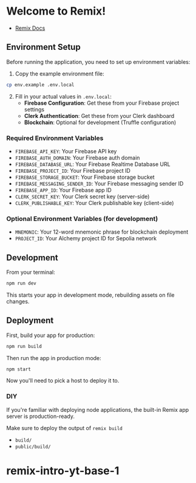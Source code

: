 # Welcome to Remix!

- [Remix Docs](https://remix.run/docs)

## Environment Setup

Before running the application, you need to set up environment variables:

1. Copy the example environment file:
```sh
cp env.example .env.local
```

2. Fill in your actual values in `.env.local`:
   - **Firebase Configuration**: Get these from your Firebase project settings
   - **Clerk Authentication**: Get these from your Clerk dashboard
   - **Blockchain**: Optional for development (Truffle configuration)

### Required Environment Variables

- `FIREBASE_API_KEY`: Your Firebase API key
- `FIREBASE_AUTH_DOMAIN`: Your Firebase auth domain
- `FIREBASE_DATABASE_URL`: Your Firebase Realtime Database URL
- `FIREBASE_PROJECT_ID`: Your Firebase project ID
- `FIREBASE_STORAGE_BUCKET`: Your Firebase storage bucket
- `FIREBASE_MESSAGING_SENDER_ID`: Your Firebase messaging sender ID
- `FIREBASE_APP_ID`: Your Firebase app ID
- `CLERK_SECRET_KEY`: Your Clerk secret key (server-side)
- `CLERK_PUBLISHABLE_KEY`: Your Clerk publishable key (client-side)

### Optional Environment Variables (for development)

- `MNEMONIC`: Your 12-word mnemonic phrase for blockchain deployment
- `PROJECT_ID`: Your Alchemy project ID for Sepolia network

## Development

From your terminal:

```sh
npm run dev
```

This starts your app in development mode, rebuilding assets on file changes.

## Deployment

First, build your app for production:

```sh
npm run build
```

Then run the app in production mode:

```sh
npm start
```

Now you'll need to pick a host to deploy it to.

### DIY

If you're familiar with deploying node applications, the built-in Remix app server is production-ready.

Make sure to deploy the output of `remix build`

- `build/`
- `public/build/`
# remix-intro-yt-base-1
